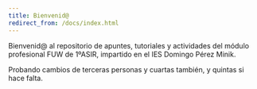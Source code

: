 ```yaml
---
title: Bienvenid@
redirect_from: /docs/index.html
---
```


Bienvenid@ al repositorio de apuntes, tutoriales y actividades del módulo profesional FUW de 1ºASIR, impartido en el IES Domingo Pérez Minik.

Probando cambios de terceras personas y cuartas también, y quintas si hace falta.